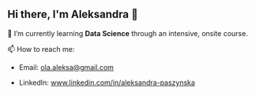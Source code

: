 ## Hi there, I'm Aleksandra 👋


🌱 I’m currently learning **Data Science** through an intensive, onsite course.

📫 How to reach me:

- Email: ola.aleksa@gmail.com

- LinkedIn: www.linkedin.com/in/aleksandra-paszynska
